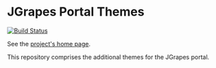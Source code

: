 JGrapes Portal Themes
===================

[![Build Status](https://travis-ci.org/mnlipp/jgrapes-portal-themes.svg?branch=master)](https://travis-ci.org/mnlipp/jgrapes-portal-themes)

See the [project's home page](http://mnlipp.github.io/jgrapes/).

This repository comprises the additional themes for the JGrapes portal. 
